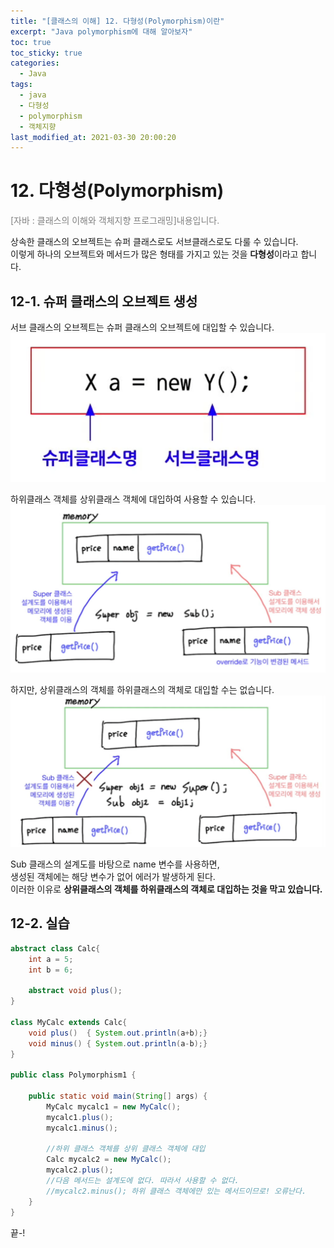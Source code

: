 ```yaml
---
title: "[클래스의 이해] 12. 다형성(Polymorphism)이란"
excerpt: "Java polymorphism에 대해 알아보자"
toc: true
toc_sticky: true
categories:
  - Java
tags:
  - java
  - 다형성
  - polymorphism
  - 객체지향
last_modified_at: 2021-03-30 20:00:20
---
```


# 12. 다형성(Polymorphism)
<span style="color:grey">[자바 : 클래스의 이해와 객체지향 프로그래밍]내용입니다.</span>
  
상속한 클래스의 오브젝트는 슈퍼 클래스로도 서브클래스로도 다룰 수 있습니다.  
이렇게 하나의 오브젝트와 메서드가 많은 형태를 가지고 있는 것을 **다형성**이라고 합니다.  
  
## 12-1. 슈퍼 클래스의 오브젝트 생성
서브 클래스의 오브젝트는 슈퍼 클래스의 오브젝트에 대입할 수 있습니다.  
![이미지](/assets/images/JAVA/polymorphism/poly1.png)
  
하위클래스 객체를 상위클래스 객체에 대입하여 사용할 수 있습니다.  
![이미지](/assets/images/JAVA/polymorphism/poly2.png)
  
하지만, 상위클래스의 객체를 하위클래스의 객체로 대입할 수는 없습니다.
![이미지](/assets/images/JAVA/polymorphism/poly3.png)
  
Sub 클래스의 설계도를 바탕으로 name 변수를 사용하면,  
생성된 객체에는 해당 변수가 없어 에러가 발생하게 된다.  
이러한 이유로 **상위클래스의 객체를 하위클래스의 객체로 대입하는 것을 막고 있습니다.**  

## 12-2. 실습
```java
abstract class Calc{
	int a = 5;
	int b = 6;
	
	abstract void plus();
}

class MyCalc extends Calc{
	void plus()  { System.out.println(a+b);}
	void minus() { System.out.println(a-b);}
}

public class Polymorphism1 {

	public static void main(String[] args) {
		MyCalc mycalc1 = new MyCalc();
		mycalc1.plus();
		mycalc1.minus();
		
		//하위 클래스 객체를 상위 클래스 객체에 대입 
		Calc mycalc2 = new MyCalc();
		mycalc2.plus();
		//다음 메서드는 설계도에 없다. 따라서 사용할 수 없다. 
		//mycalc2.minus(); 하위 클래스 객체에만 있는 메서드이므로! 오류난다. 		
	}
}
```
  
  
끝-!